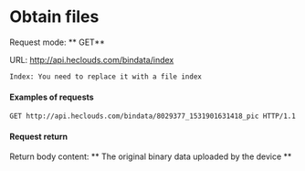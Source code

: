 # Obtain files
Request mode: ** GET**

URL: http://api.heclouds.com/bindata/index

    Index: You need to replace it with a file index


#### Examples of requests

```text
GET http://api.heclouds.com/bindata/8029377_1531901631418_pic HTTP/1.1
```

#### Request return

Return body content: ** The original binary data uploaded by the device **